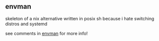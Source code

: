 ## envman

skeleton of a nix alternative written in posix sh because i hate switching
distros and systemd

see comments in [envman](./envman) for more info!

